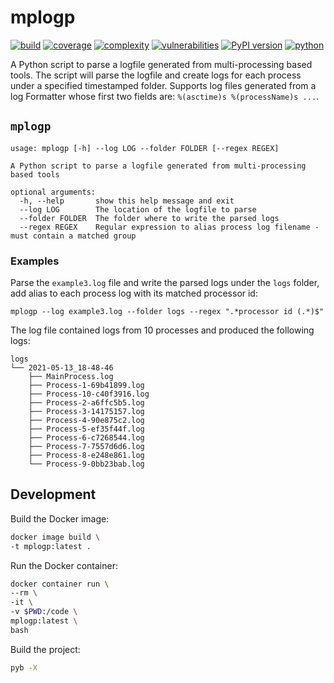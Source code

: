 # mplogp
[![build](https://github.com/soda480/mplogp/actions/workflows/main.yml/badge.svg)](https://github.com/soda480/mplogp/actions/workflows/main.yml)
[![coverage](https://img.shields.io/badge/coverage-100%25-brightgreen)](https://pybuilder.io/)
[![complexity](https://img.shields.io/badge/complexity-A-brightgreen)](https://radon.readthedocs.io/en/latest/api.html#module-radon.complexity)
[![vulnerabilities](https://img.shields.io/badge/vulnerabilities-None-brightgreen)](https://pypi.org/project/bandit/)
[![PyPI version](https://badge.fury.io/py/mplogp.svg)](https://badge.fury.io/py/mplogp)
[![python](https://img.shields.io/badge/python-3.7%20%7C%203.8%20%7C%203.9%20%7C%203.10-teal)](https://www.python.org/downloads/)

A Python script to parse a logfile generated from multi-processing based tools. The script will parse the logfile and create logs for each process under a specified timestamped folder. Supports log files generated from a log Formatter whose first two fields are: `%(asctime)s %(processName)s ...`.


## `mplogp`
```
usage: mplogp [-h] --log LOG --folder FOLDER [--regex REGEX]

A Python script to parse a logfile generated from multi-processing based tools

optional arguments:
  -h, --help       show this help message and exit
  --log LOG        The location of the logfile to parse
  --folder FOLDER  The folder where to write the parsed logs
  --regex REGEX    Regular expression to alias process log filename - must contain a matched group
```

### Examples
Parse the `example3.log` file and write the parsed logs under the `logs` folder, add alias to each process log with its matched processor id:
```
mplogp --log example3.log --folder logs --regex ".*processor id (.*)$"
```
The log file contained logs from 10 processes and produced the following logs:
```
logs
└── 2021-05-13_18-48-46
    ├── MainProcess.log
    ├── Process-1-69b41899.log
    ├── Process-10-c40f3916.log
    ├── Process-2-a6ffc5b5.log
    ├── Process-3-14175157.log
    ├── Process-4-90e875c2.log
    ├── Process-5-ef35f44f.log
    ├── Process-6-c7268544.log
    ├── Process-7-7557d6d6.log
    ├── Process-8-e248e861.log
    └── Process-9-0bb23bab.log
```

## Development

Build the Docker image:
```bash
docker image build \
-t mplogp:latest .
```

Run the Docker container:
```bash
docker container run \
--rm \
-it \
-v $PWD:/code \
mplogp:latest \
bash
```

Build the project:
```bash
pyb -X
```
